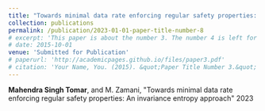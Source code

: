 ```yaml
---
title: "Towards minimal data rate enforcing regular safety properties: An invariance entropy approach"
collection: publications
permalink: /publication/2023-01-01-paper-title-number-8
# excerpt: 'This paper is about the number 3. The number 4 is left for future work.'
# date: 2015-10-01
venue: 'Submitted for Publication'
# paperurl: 'http://academicpages.github.io/files/paper3.pdf'
# citation: 'Your Name, You. (2015). &quot;Paper Title Number 3.&quot; <i>Journal 1</i>. 1(3).'
---
```

**Mahendra Singh Tomar**, and M. Zamani, "Towards minimal data rate enforcing regular safety properties: An invariance entropy approach" 2023

<!-- This paper is about the number 3. The number 4 is left for future work. -->

<!-- [Download paper here](http://academicpages.github.io/files/paper3.pdf) -->

<!-- Recommended citation: Your Name, You. (2015). "Paper Title Number 3." <i>Journal 1</i>. 1(3). -->

<!-- Abstract
---- -->

